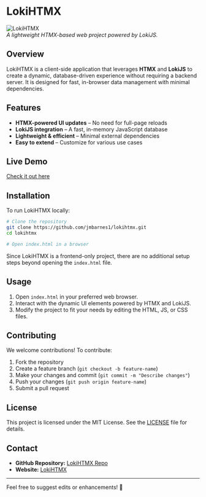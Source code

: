 # LokiHTMX

![LokiHTMX](https://jmbarnes1.github.io/lokihtmx/logo.png)  
*A lightweight HTMX-based web project powered by LokiJS.*

## Overview
LokiHTMX is a client-side application that leverages **HTMX** and **LokiJS** to create a dynamic, database-driven experience without requiring a backend server. It is designed for fast, in-browser data management with minimal dependencies.

## Features
- **HTMX-powered UI updates** – No need for full-page reloads
- **LokiJS integration** – A fast, in-memory JavaScript database
- **Lightweight & efficient** – Minimal external dependencies
- **Easy to extend** – Customize for various use cases

## Live Demo
[Check it out here](https://jmbarnes1.github.io/lokihtmx/)

## Installation
To run LokiHTMX locally:

```bash
# Clone the repository
git clone https://github.com/jmbarnes1/lokihtmx.git
cd lokihtmx

# Open index.html in a browser
```

Since LokiHTMX is a frontend-only project, there are no additional setup steps beyond opening the `index.html` file.

## Usage
1. Open `index.html` in your preferred web browser.
2. Interact with the dynamic UI elements powered by HTMX and LokiJS.
3. Modify the project to fit your needs by editing the HTML, JS, or CSS files.

## Contributing
We welcome contributions! To contribute:
1. Fork the repository
2. Create a feature branch (`git checkout -b feature-name`)
3. Make your changes and commit (`git commit -m "Describe changes"`)
4. Push your changes (`git push origin feature-name`)
5. Submit a pull request

## License
This project is licensed under the MIT License. See the [LICENSE](LICENSE) file for details.

## Contact
- **GitHub Repository:** [LokiHTMX Repo](https://github.com/jmbarnes1/lokihtmx)
- **Website:** [LokiHTMX](https://jmbarnes1.github.io/lokihtmx/)

---

Feel free to suggest edits or enhancements! 🚀

